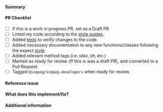 <!-- 
Thanks for contributing a pull request to SimPEG!
Remember to use a personal fork of SimPEG to propose changes.

Check out the stages of a pull request at
https://docs.simpeg.xyz/content/basic/contributing.html#pull-request

Note that we are a team of volunteers and we appreciate your
patience during the review process.

Again, thanks for contributing!

Feel free to remove lines from this template that do not apply to you pull request.
-->

#### Summary
<!-- Add a summary of this Pull Request -->

#### PR Checklist
* [ ] If this is a work in progress PR, set as a Draft PR
* [ ] Linted my code according to the [style guides](https://docs.simpeg.xyz/content/basic/practices.html#style).
* [ ] Added [tests](https://docs.simpeg.xyz/content/basic/practices.html#testing) to verify changes to the code.
* [ ] Added necessary documentation to any new functions/classes following the
      expect [style](https://docs.simpeg.xyz/content/basic/practices.html#documentation).
* [ ] Added relevant method tags (i.e. `GRAV`, `EM`, etc.)
* [ ] Marked as ready for review (ff this is was a draft PR), and converted 
      to a Pull Request
* [ ] Tagged ``@simpeg/simpeg-developers`` when ready for review.

#### Reference issue
<!--Example: write "Closes #NNNN" to automatically close that issue on merge.-->

#### What does this implement/fix?
<!--Please explain your changes.-->

#### Additional information
<!--Any additional information you think is important.-->


<!--
Once all tests pass and the code has been reviewed and approved, it will be merged into main
-->